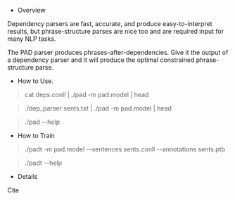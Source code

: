 - Overview

Dependency parsers are fast, accurate, and produce easy-to-interpret results, but phrase-structure parses are nice too and are required input for many NLP tasks.

The PAD parser produces phrases-after-dependencies. Give it the output of a dependency parser and it will produce the optimal constrained phrase-structure parse. 

- How to Use.

> cat deps.conll | ./pad -m pad.model | head


> ./dep_parser sents.txt | ./pad -m pad.model | head

> ./pad --help

- How to Train

> ./padt -m pad.model --sentences sents.conll --annotations sents.ptb

> ./padt --help

- Details

Cite
